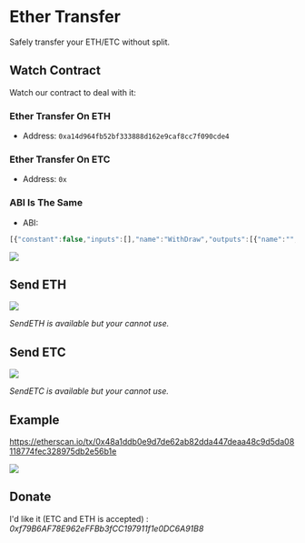 # Ether Transfer

Safely transfer your ETH/ETC without split. 

## Watch Contract

Watch our contract to deal with it:

### Ether Transfer On ETH

 * Address: `0xa14d964fb52bf333888d162e9caf8cc7f090cde4`

### Ether Transfer On ETC

 * Address: `0x`

### ABI Is The Same

* ABI: 
```javascript
[{"constant":false,"inputs":[],"name":"WithDraw","outputs":[{"name":"","type":"bool"}],"type":"function"},{"constant":false,"inputs":[{"name":"ETHAddress","type":"address"}],"name":"SendETH","outputs":[{"name":"","type":"bool"}],"type":"function"},{"constant":false,"inputs":[{"name":"ETCAddress","type":"address"}],"name":"SendETC","outputs":[{"name":"","type":"bool"}],"type":"function"},{"anonymous":false,"inputs":[{"indexed":true,"name":"From","type":"address"},{"indexed":true,"name":"To","type":"address"},{"indexed":false,"name":"Value","type":"uint256"}],"name":"ETHTransfer","type":"event"},{"anonymous":false,"inputs":[{"indexed":true,"name":"From","type":"address"},{"indexed":true,"name":"To","type":"address"},{"indexed":false,"name":"Value","type":"uint256"}],"name":"ETCTransfer","type":"event"}]
```

<img src="https://etcrelay.github.io/images/contents/watch-contract.png">

## Send ETH

<img src="https://etcrelay.github.io/images/contents/send-eth.png">

*SendETH is available but your cannot use.*

## Send ETC

<img src="https://etcrelay.github.io/images/contents/send-etc.png">

*SendETC is available but your cannot use.*

## Example

https://etherscan.io/tx/0x48a1ddb0e9d7de62ab82dda447deaa48c9d5da08118774fec328975db2e56b1e

<img src="https://etcrelay.github.io/images/contents/Ether-transaction.png">

## Donate

I'd like it (ETC and ETH is accepted) : *0xf79B6AF78E962eFFBb3fCC197911f1e0DC6A91B8*